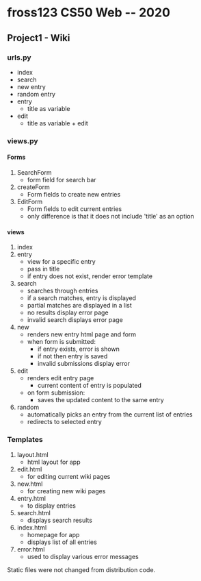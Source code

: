 # fross123 CS50 Web -- 2020
## Project1 - Wiki

### urls.py
- index
- search
- new entry
- random entry
- entry
  - title as variable
- edit
  - title as variable + edit

###  views.py
#### Forms
1. SearchForm
    - form field for search bar
2. createForm
    - Form fields to create new entries
3. EditForm
    - Form fields to edit current entries
    - only difference is that it does not include 'title' as an option

#### views
1. index
2. entry
    - view for a specific entry
    - pass in title
    - if entry does not exist, render error template
3. search
    - searches through entries
    - if a search matches, entry is displayed
    - partial matches are displayed in a list
    - no results display error page
    - invalid search displays error page
4. new
    - renders new entry html page and form
    - when form is submitted:
        - if entry exists, error is shown
        - if not then entry is saved
        - invalid submissions display error
5. edit
    - renders edit entry page
        - current content of entry is populated
    - on form submission:
        - saves the updated content to the same entry
6. random
    - automatically picks an entry from the current list of entries
    - redirects to selected entry

### Templates
1. layout.html
    - html layout for app
2. edit.html
    - for editing current wiki pages
3. new.html
    - for creating new wiki pages
4. entry.html
    - to display entries
5. search.html
    - displays search results
6. index.html
    - homepage for app
    - displays list of all entries
7. error.html
    - used to display various error messages

Static files were not changed from distribution code.
